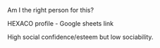 Am I the right person for this?

HEXACO profile - Google sheets link

High social confidence/esteem but low sociability. 
<!--stackedit_data:
eyJoaXN0b3J5IjpbLTkzNjIwNTgyOCwxMDY5Nzg2Njc0XX0=
-->